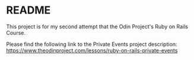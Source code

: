 # README

This project is for my second attempt that the Odin Project's Ruby on Rails Course. 

Please find the following link to the Private Events project description: https://www.theodinproject.com/lessons/ruby-on-rails-private-events




